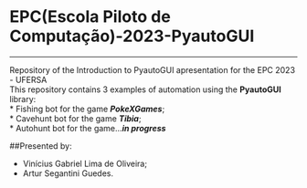 # EPC(Escola Piloto de Computação)-2023-PyautoGUI
---
 Repository of the Introduction to PyautoGUI apresentation for the EPC 2023 - UFERSA  
 This repository contains 3 examples of automation using the **PyautoGUI** library:  
    * Fishing bot for the game __*PokeXGames*__;  
    * Cavehunt bot for the game __*Tibia*__;  
    * Autohunt bot for the game...__*in progress*__   

 ##Presented by:  
 * Vinícius Gabriel Lima de Oliveira;   
 * Artur Segantini Guedes.  